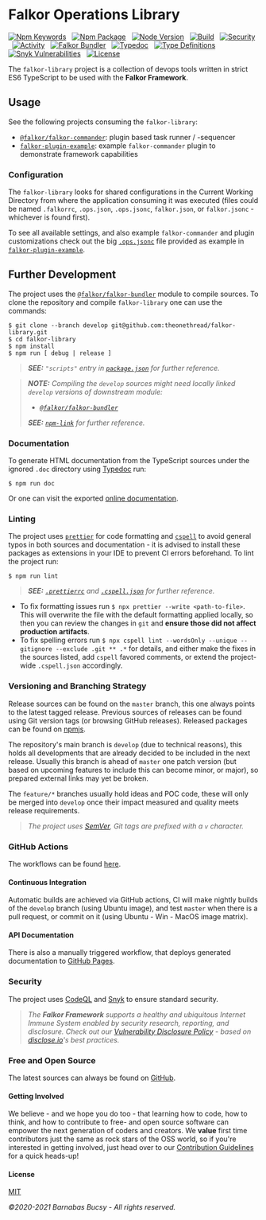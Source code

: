 # **Falkor Operations Library**

[![Npm Keywords](https://img.shields.io/github/package-json/keywords/theonethread/falkor-library "Keywords")](https://www.npmjs.com/package/@falkor/falkor-library "Visit") &nbsp; [![Npm Package](https://img.shields.io/npm/v/@falkor/falkor-library "Npm")](https://www.npmjs.com/package/@falkor/falkor-library "Visit") &nbsp; [![Node Version](https://img.shields.io/node/v/@falkor/falkor-library "Node")](https://nodejs.org/ "Visit") &nbsp; [![Build](https://img.shields.io/github/workflow/status/theonethread/falkor-library/Falkor%20CI%20-%20Release "Build")](https://github.com/theonethread/falkor-library/actions "Visit") &nbsp; [![Security](https://img.shields.io/github/workflow/status/theonethread/falkor-library/Falkor%20CI%20-%20Security?label=security "Security")](https://github.com/theonethread/falkor-library/actions "Visit") &nbsp; [![Activity](https://img.shields.io/github/last-commit/theonethread/falkor-library "Activity")](https://github.com/theonethread/falkor-library "Visit") &nbsp; [![Falkor Bundler](https://img.shields.io/npm/dependency-version/@falkor/falkor-library/dev/@falkor/falkor-bundler "Falkor Bundler")](https://www.npmjs.com/package/@falkor/falkor-bundler "Visit") &nbsp; [![Typedoc](https://img.shields.io/npm/dependency-version/@falkor/falkor-library/dev/typedoc "Typedoc")](https://www.npmjs.com/package/typedoc "Visit") &nbsp; [![Type Definitions](https://img.shields.io/npm/types/@falkor/falkor-library "Typings")](https://www.typescriptlang.org/ "Visit") &nbsp; [![Snyk Vulnerabilities](https://img.shields.io/snyk/vulnerabilities/github/theonethread/falkor-library "Snyk")](https://snyk.io/test/github/theonethread/falkor-library "Visit") &nbsp; [![License](https://img.shields.io/npm/l/@falkor/falkor-library "MIT")](https://github.com/theonethread/falkor-library/blob/master/license.txt "Visit")

The `falkor-library` project is a collection of devops tools written in strict ES6 TypeScript to be used with the **Falkor Framework**.

## **Usage**

See the following projects consuming the `falkor-library`:

- [`@falkor/falkor-commander`](https://www.npmjs.com/package/@falkor/falkor-commander "Visit"): plugin based task runner / -sequencer
- [`falkor-plugin-example`](https://github.com/theonethread/falkor-plugin-example/tree/master "Visit"): example `falkor-commander` plugin to demonstrate framework capabilities

### **Configuration**

The `falkor-library` looks for shared configurations in the Current Working Directory from where the application consuming it was executed (files could be named `.falkorrc`, `.ops.json`, `.ops.jsonc`, `falkor.json`, or `falkor.jsonc` - whichever is found first).

To see all available settings, and also example `falkor-commander` and plugin customizations check out the big [`.ops.jsonc`](https://github.com/theonethread/falkor-plugin-example/blob/develop/.ops.jsonc "Open") file provided as example in [`falkor-plugin-example`](https://github.com/theonethread/falkor-plugin-example "Visit").

## **Further Development**

The project uses the [`@falkor/falkor-bundler`](https://www.npmjs.com/package/@falkor/falkor-bundler "Visit") module to compile sources. To clone the repository and compile `falkor-library` one can use the commands:

```
$ git clone --branch develop git@github.com:theonethread/falkor-library.git
$ cd falkor-library
$ npm install
$ npm run [ debug | release ]
```

> _**SEE:** `"scripts"` entry in [`package.json`](https://github.com/theonethread/falkor-library/blob/master/package.json "Open") for further reference._

> _**NOTE:** Compiling the `develop` sources might need locally linked `develop` versions of downstream module:_
>
> - _[`@falkor/falkor-bundler`](https://github.com/theonethread/falkor-bundler/tree/develop "Visit")_
>
> _**SEE:** [`npm-link`](https://docs.npmjs.com/cli/v7/commands/npm-link "Visit") for further reference._

### **Documentation**

To generate HTML documentation from the TypeScript sources under the ignored `.doc` directory using [Typedoc](https://typedoc.org "Visit") run:

```
$ npm run doc
```

Or one can visit the exported [online documentation](https://theonethread.github.io/falkor-library-doc "Visit").

### **Linting**

The project uses [`prettier`](https://www.npmjs.com/package/prettier "Visit") for code formatting and [`cspell`](https://www.npmjs.com/package/cspell "Visit") to avoid general typos in both sources and documentation - it is advised to install these packages as extensions in your IDE to prevent CI errors beforehand. To lint the project run:

```
$ npm run lint
```

> _**SEE:** [`.prettierrc`](https://github.com/theonethread/falkor-library/blob/develop/.prettierrc "Open") and [`.cspell.json`](https://github.com/theonethread/falkor-library/blob/develop/.cspell.json "Open") for further reference._

- To fix formatting issues run `$ npx prettier --write <path-to-file>`. This will overwrite the file with the default formatting applied locally, so then you can review the changes in `git` and **ensure those did not affect production artifacts**.
- To fix spelling errors run `$ npx cspell lint --wordsOnly --unique --gitignore --exclude .git ** .*` for details, and either make the fixes in the sources listed, add `cspell` favored comments, or extend the project-wide `.cspell.json` accordingly.

### **Versioning and Branching Strategy**

Release sources can be found on the `master` branch, this one always points to the latest tagged release. Previous sources of releases can be found using Git version tags (or browsing GitHub releases). Released packages can be found on [npmjs](https://www.npmjs.com/package/@falkor/falkor-auth-server "Visit").

The repository's main branch is `develop` (due to technical reasons), this holds all developments that are already decided to be included in the next release. Usually this branch is ahead of `master` one patch version (but based on upcoming features to include this can become minor, or major), so prepared external links may yet be broken.

The `feature/*` branches usually hold ideas and POC code, these will only be merged into `develop` once their impact measured and quality meets release requirements.

> _The project uses [SemVer](https://semver.org "Visit"), Git tags are prefixed with a `v` character._

### **GitHub Actions**

The workflows can be found [here](https://github.com/theonethread/falkor-library/blob/develop/.github/workflows "Open").

#### **Continuous Integration**

Automatic builds are achieved via GitHub actions, CI will make nightly builds of the `develop` branch (using Ubuntu image), and test `master` when there is a pull request, or commit on it (using Ubuntu - Win - MacOS image matrix).

#### **API Documentation**

There is also a manually triggered workflow, that deploys generated documentation to [GitHub Pages](https://theonethread.github.io/falkor-library-doc "Visit").

### **Security**

The project uses [CodeQL](https://codeql.github.com "Visit") and [Snyk](https://snyk.io "Visit") to ensure standard security.

> _The **Falkor Framework** supports a healthy and ubiquitous Internet Immune System enabled by security research, reporting, and disclosure. Check out our [Vulnerability Disclosure Policy](https://github.com/theonethread/falkor-library/security/policy "Open") - based on [disclose.io](https://disclose.io "Visit")'s best practices._

### **Free and Open Source**

The latest sources can always be found on [GitHub](https://github.com/theonethread/falkor-library "Visit").

#### **Getting Involved**

We believe - and we hope you do too - that learning how to code, how to think, and how to contribute to free- and open source software can empower the next generation of coders and creators. We **value** first time contributors just the same as rock stars of the OSS world, so if you're interested in getting involved, just head over to our [Contribution Guidelines](https://github.com/theonethread/.github/blob/master/.github/contributing.md "Open") for a quick heads-up!

#### **License**

[MIT](https://github.com/theonethread/falkor-library/blob/master/license.txt "Open")

_©2020-2021 Barnabas Bucsy - All rights reserved._
